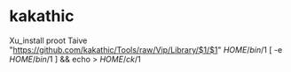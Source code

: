 # kakathic
Xu_install proot
Taive "https://github.com/kakathic/Tools/raw/Vip/Library/$1/$1" $HOME/bin/$1
[ -e $HOME/bin/$1 ] && echo > $HOME/ck/$1
